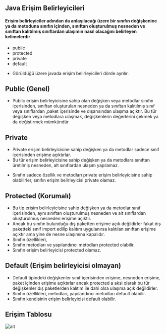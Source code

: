 ## Java Erişim Belirleyicileri
#### Erişim belirleyiciler adından da anlaşılacağı üzere bir sınıfın değişkenine ya da metoduna sınıfın içinden, sınıftan oluşturulmuş nesneden ve sınıftan kalıtılmış sınıflardan ulaşımın nasıl olacağını belirleyen kelimelerdir
* public
* protected
* private
* default
+ Görüldüğü üzere javada erişim belirleyicileri dörde ayrılır.
## Public (Genel)
* Public erişim belirleyicisine sahip olan değişken veya metodlar sınıfın içerisinden, sınıftan oluşturulan nesneden ya da sınıftan kalıtılmış sınıf veya sınıflardan ,paket içerisinde ve dışarısından ulaşıma açıktır. Bu tür değişken veya metodlara ulaşmak, değişkenlerin değerlerini çekmek ya da değiştirmek mümkündür
## Private
* Private erişim belirleyicisine sahip değişken ya da metodlar sadece sınıf içerisinden erişime açıktırlar.
* Bu tür erişim belirleyicisine sahip değişken ya da metodlara sınıftan üretilmiş nesneden, alt sınıflardan ulaşım yapılamaz.
- Sınıfın sadece özellik ve metodları private erişim belirleyicisine sahip olabilirler, sınıfın erişim belirleyicisi private olamaz.
## Protected (Korumalı)
* Bu tip erişim belirleyicisine sahip değişken ya da metodlar sınıf içerisinden, aynı sınıftan oluşturulmuş nesneden ve alt sınıflardan oluşturulmuş nesneden erişime açıktır.
* Ancak bu sınıfın bulunduğu dış paketten erişime açık değildirler fakat dış paketteki sınıf import edilip kalıtım uygulanırsa kalıtılan sınıftan erişime açıktır ama yine de nesne ulaşımına kapalıdır.
* Sınıfın özellikleri,
* Sınıfın metodları ve yapılandırıcı metodları protected olabilir.
* Sınıfın erişim belirleyicisi protected olamaz.
## Default (Erişim belirleyicisi olmayan)
* Default tipindeki değişkenler sınıf içerisinden erişime, nesneden erişime, paket içinden erişime açıktırlar ancak protected a aksi olarak bu tür değişkenler dış paketlerden kalıtım ile dahi olsa ulaşıma açık değildirler.
* Sınıfın özellikleri, metodları, yapılandırıcı metodları default olabilir.
* Sınıfın kendisinin erişim belirleyicisi default olabilir.
## Erişim Tablosu
![alt](https://ramazanbiyikci.com.tr/wp-content/uploads-static/2016/08/Resim1-1024x550.png)
